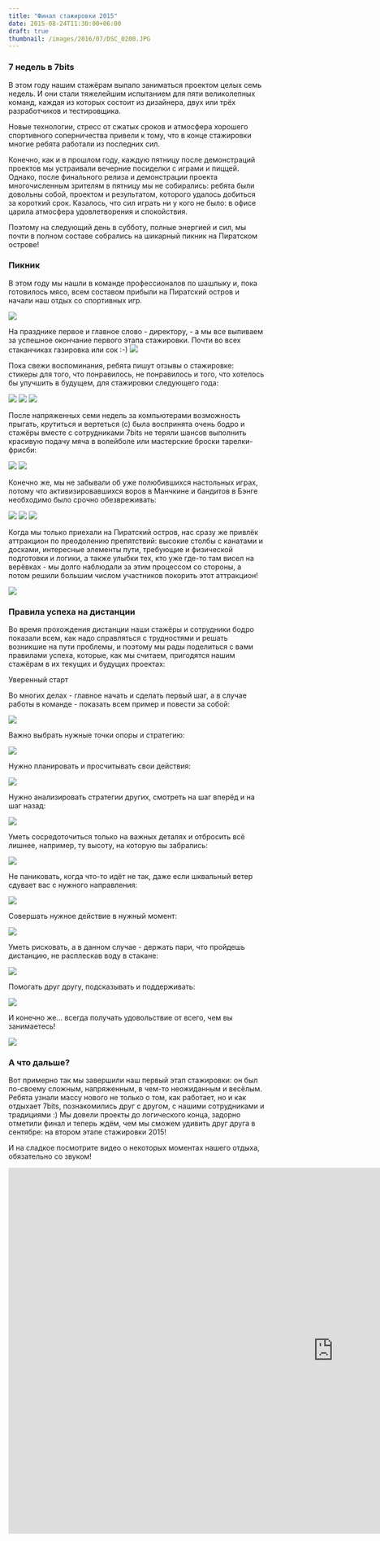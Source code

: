```yaml
---
title: "Финал стажировки 2015"
date: 2015-08-24T11:30:00+06:00
draft: true
thumbnail: /images/2016/07/DSC_0200.JPG
---
```


### 7 недель в 7bits

В этом году нашим стажёрам выпало заниматься проектом целых семь недель. И они стали тяжелейшим испытанием для пяти великолепных команд, каждая из которых состоит из дизайнера, двух или трёх разработчиков и тестировщика.

Новые технологии, стресс от сжатых сроков и атмосфера хорошего спортивного соперничества привели к тому, что в конце стажировки многие ребята работали из последних сил.

Конечно, как и в прошлом году, каждую пятницу после демонстраций проектов мы устраивали вечерние посиделки с играми и пиццей. Однако, после финального релиза и демонстрации проекта многочисленным зрителям в пятницу мы не собирались: ребята были довольны собой, проектом и результатом, которого удалось добиться за короткий срок. Казалось, что сил играть ни у кого не было: в офисе царила атмосфера удовлетворения и спокойствия.

Поэтому на следующий день в субботу, полные энергией и сил, мы почти в полном составе собрались на шикарный пикник на Пиратском острове!

### Пикник

В этом году мы нашли в команде профессионалов по шашлыку и, пока готовилось мясо, всем составом прибыли на Пиратский остров и начали наш отдых со спортивных игр.

![](/images/2016/07/DSC_0204.JPG)

На празднике первое и главное слово - директору, - а мы все выпиваем за успешное окончание первого этапа стажировки. Почти во всех стаканчиках газировка или сок :-)
![](/images/2016/07/DSC_0174.JPG)

Пока свежи воспоминания, ребята пишут отзывы о стажировке: стикеры для того, что понравилось, не понравилось и того, что хотелось бы улучшить в будущем, для стажировки следующего года:

![](/images/2016/07/DSC_0177.JPG)
![](/images/2016/07/DSC_0183.JPG)
![](/images/2016/07/DSC_0178.JPG)

После напряженных семи недель за компьютерами возможность прыгать, крутиться и вертеться (с) была воспринята очень бодро и стажёры вместе с сотрудниками 7bits не теряли шансов выполнить красивую подачу мяча в волейболе или мастерские броски тарелки-фрисби:

![](/images/2016/07/DSC_0225-2.JPG)
![](/images/2016/07/IMG_6191.JPG)

Конечно же, мы не забывали об уже полюбившихся настольных играх, потому что активизировавшихся воров в Манчкине и бандитов в Бэнге необходимо было срочно обезвреживать: 

![](/images/2016/07/DSC_0215.JPG)
![](/images/2016/07/DSC_0191.JPG)
![](/images/2016/07/DSC_0222.JPG)

Когда мы только приехали на Пиратский остров, нас сразу же привлёк аттракцион по преодолению препятствий: высокие столбы с канатами и досками, интересные элементы пути, требующие и физической подготовки и логики, а также улыбки тех, кто уже где-то там висел на верёвках - мы долго наблюдали за этим процессом со стороны, а потом решили большим числом участников покорить этот аттракцион!

![](/images/2016/07/IMG_6234.JPG)

### Правила успеха на дистанции

Во время прохождения дистанции наши стажёры и сотрудники бодро показали всем, как надо справляться с трудностями и решать возникшие на пути проблемы, и поэтому мы рады поделиться с вами правилами успеха, которые, как мы считаем, пригодятся нашим стажёрам в их текущих и будущих проектах:

Уверенный старт

Во многих делах - главное начать и сделать первый шаг, а в случае работы в команде - показать всем пример и повести за собой:

![](/images/2016/07/DSC_0231-1.JPG)

Важно выбрать нужные точки опоры и стратегию:

![](/images/2016/07/DSC_0264.JPG)

Нужно планировать и просчитывать свои действия:

![](/images/2016/07/DSC_0475.JPG)

Нужно анализировать стратегии других, смотреть на шаг вперёд и на шаг назад:

![](/images/2016/07/DSC_0451.JPG)

Уметь сосредоточиться только на важных деталях и отбросить всё лишнее, например, ту высоту, на которую вы забрались:

![](/images/2016/07/DSC_0415.JPG)

Не паниковать, когда что-то идёт не так, даже если шквальный ветер сдувает вас с нужного направления:

![](/images/2016/07/DSC_0404.JPG)

Совершать нужное действие в нужный момент:

![](/images/2016/07/DSC_0263.JPG)

Уметь рисковать, а в данном случае - держать пари, что пройдешь дистанцию, не расплескав воду в стакане:

![](/images/2016/07/IMG_6250.JPG)

Помогать друг другу, подсказывать и поддерживать:

![](/images/2016/07/DSC_0420.JPG)

И конечно же... всегда получать удовольствие от всего, чем вы занимаетесь!

![](/images/2016/07/DSC_0318.JPG)

### А что дальше?

Вот примерно так мы завершили наш первый этап стажировки: он был по-своему сложным, напряженным, в чем-то неожиданным и весёлым. Ребята узнали массу нового не только о том, как работает, но и как отдыхает 7bits, познакомились друг с другом, с нашими сотрудниками и традициями :) Мы довели проекты до логического конца, задорно отметили финал и теперь ждём, чем мы сможем удивить друг друга в сентябре: на втором этапе стажировки 2015!

И на сладкое посмотрите видео о некоторых моментах нашего отдыха, обязательно со звуком!

<iframe width="1280" height="720" src="https://www.youtube.com/embed/RW2nB17z-IU?rel=0" frameborder="0" allowfullscreen></iframe>